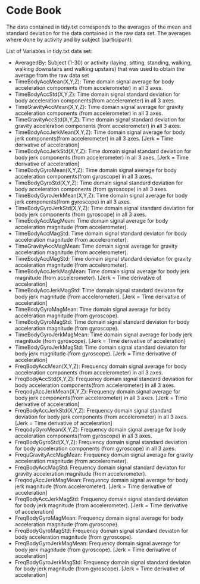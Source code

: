 Code Book
===========
The data contained in tidy.txt corresponds to the averages of the mean and standard
deviation for the data contained in the raw data set. The averages where done by activity
and by subject (participant).

List of Variables in tidy.txt data set:
* AveragedBy: Subject (1-30) or activity (laying, sitting, standing, walking, walking
downstairs and walking upstairs) that was used to obtain the average from the raw data set
* TimeBodyAccMean(X,Y,Z): Time domain signal average for body acceleration components
(from accelerometer) in all 3 axes.
* TimeBodyAccStd(X,Y,Z): Time domain signal standard deviation for body acceleration 
components(from accelerometer) in all 3 axes.
* TimeGravityAccMean(X,Y,Z): Time domain signal average for gravity acceleration components
(from accelerometer) in all 3 axes.
* TimeGravityAccStd(X,Y,Z): Time domain signal standard deviation for gravity acceleration 
components (from accelerometer) in all 3 axes.
* TimeBodyAccJerkMean(X,Y,Z): Time domain signal average for body jerk components(from 
accelerometer) in all 3 axes. [Jerk = Time derivative of acceleration]
* TimeBodyAccJerkStd(X,Y,Z): Time domain signal standard deviation for body jerk components
(from accelerometer) in all 3 axes. [Jerk = Time derivative of acceleration]
* TimeBodyGyroMean(X,Y,Z): Time domain signal average for body acceleration components(from 
gyroscope) in all 3 axes.
* TimeBodyGyroStd(X,Y,Z): Time domain signal standard deviation for body acceleration 
components (from gyroscope) in all 3 axes.
* TimeBodyGyroJerkMean(X,Y,Z): Time domain signal average for body jerk components(from 
gyroscope) in all 3 axes.
* TimeBodyGyroJerkStd(X,Y,Z): Time domain signal standard deviation for body jerk components 
(from gyroscope) in all 3 axes.
* TimeBodyAccMagMean: Time domain signal average for body acceleration magnitude (from
accelerometer).
* TimeBodyAccMagStd: Time domain signal standard deviaton for body acceleration magnitude
(from accelerometer).
* TimeGravityAccMagMean: Time domain signal average for gravity acceleration magnitude (from
accelerometer).
* TimeBodyAccMagStd: Time domain signal standard deviaton for gravity acceleration magnitude
(from accelerometer).
* TimeBodyAccJerkMagMean: Time domain signal average for body jerk magnitude (from
accelerometer). [Jerk = Time derivative of acceleration]
* TimeBodyAccJerkMagStd: Time domain signal standard deviaton for body jerk magnitude
(from accelerometer). [Jerk = Time derivative of acceleration]
* TimeBodyGyroMagMean: Time domain signal average for body acceleration magnitude (from
gyroscope).
* TimeBodyGyroMagStd: Time domain signal standard deviaton for body acceleration magnitude
(from gyroscope).
* TimeBodyGyroJerkMagMean: Time domain signal average for body jerk magnitude (from
gyroscope). [Jerk = Time derivative of acceleration]
* TimeBodyGyroJerkMagStd: Time domain signal standard deviaton for body jerk magnitude
(from gyroscope). [Jerk = Time derivative of acceleration]
* FreqBodyAccMean(X,Y,Z): Frequency domain signal average for body acceleration components
(from accelerometer) in all 3 axes.
* FreqBodyAccStd(X,Y,Z): Frequency domain signal standard deviation for body acceleration 
components(from accelerometer) in all 3 axes.
* FreqodyAccJerkMean(X,Y,Z): Frequency domain signal average for body jerk components(from 
accelerometer) in all 3 axes. [Jerk = Time derivative of acceleration]
* FreqBodyAccJerkStd(X,Y,Z): Frequency domain signal standard deviation for body jerk components
(from accelerometer) in all 3 axes. [Jerk = Time derivative of acceleration]
* FreqodyGyroMean(X,Y,Z): Frequency domain signal average for body acceleration components(from 
gyroscope) in all 3 axes.
* FreqBodyGyroStd(X,Y,Z): Frequency domain signal standard deviation for body acceleration 
components (from gyroscope) in all 3 axes.
* FrequGravityAccMagMean: Frequency domain signal average for gravity acceleration magnitude (from
accelerometer).
* FreqBodyAccMagStd: Frequency domain signal standard deviaton for gravity acceleration magnitude
(from accelerometer).
* FreqodyAccJerkMagMean: Frequency domain signal average for body jerk magnitude (from
accelerometer). [Jerk = Time derivative of acceleration]
* FreqBodyAccJerkMagStd: Frequency domain signal standard deviaton for body jerk magnitude
(from accelerometer). [Jerk = Time derivative of acceleration]
* FreqBodyGyroMagMean: Frequency domain signal average for body acceleration magnitude (from
gyroscope).
* FreqBodyGyroMagStd: Frequency domain signal standard deviaton for body acceleration magnitude
(from gyroscope).
* FreqBodyGyroJerkMagMean: Frequency domain signal average for body jerk magnitude (from
gyroscope). [Jerk = Time derivative of acceleration]
* FreqBodyGyroJerkMagStd: Frequency domain signal standard deviaton for body jerk magnitude
(from gyroscope). [Jerk = Time derivative of acceleration]
